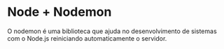 # Node + Nodemon

O nodemon é uma biblioteca que ajuda no desenvolvimento de sistemas com o Node.js reiniciando automaticamente o servidor.